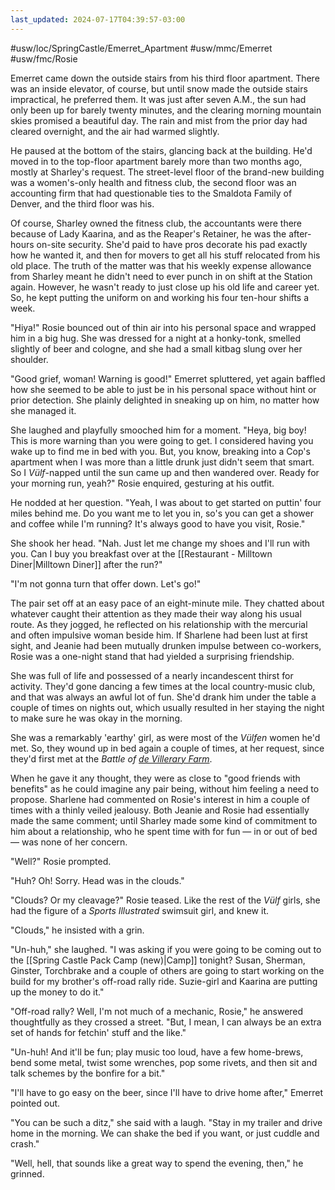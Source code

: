 ```yaml
---
last_updated: 2024-07-17T04:39:57-03:00
---
```


#usw/loc/SpringCastle/Emerret_Apartment #usw/mmc/Emerret #usw/fmc/Rosie

Emerret came down the outside stairs from his third floor apartment. There was an inside elevator, of course, but until snow made the outside stairs impractical, he preferred them. It was just after seven A.M., the sun had only been up for barely twenty minutes, and the clearing morning mountain skies promised a beautiful day. The rain and mist from the prior day had cleared overnight, and the air had warmed slightly.

He paused at the bottom of the stairs, glancing back at the building. He'd moved in to the top-floor apartment barely more than two months ago, mostly at Sharley's request. The street-level floor of the brand-new building was a women's-only health and fitness club, the second floor was an accounting firm that had questionable ties to the Smaldota Family of Denver, and the third floor was his.

Of course, Sharley owned the fitness club, the accountants were there because of Lady Kaarina, and as the Reaper's Retainer, he was the after-hours on-site security. She'd paid to have pros decorate his pad exactly how he wanted it, and then for movers to get all his stuff relocated from his old place. The truth of the matter was that his weekly expense allowance from Sharley meant he didn't need to ever punch in on shift at the Station again. However, he wasn't ready to just close up his old life and career yet. So, he kept putting the uniform on and working his four ten-hour shifts a week.

"Hiya!" Rosie bounced out of thin air into his personal space and wrapped him in a big hug. She was dressed for a night at a honky-tonk, smelled slightly of beer and cologne, and she had a small kitbag slung over her shoulder.

"Good grief, woman! Warning is good!" Emerret spluttered, yet again baffled how she seemed to be able to just be in his personal space without hint or prior detection. She plainly delighted in sneaking up on him, no matter how she managed it.

She laughed and playfully smooched him for a moment. "Heya, big boy! This is more warning than you were going to get. I considered having you wake up to find me in bed with you. But, you know, breaking into a Cop's apartment when I was more than a little drunk just didn't seem that smart. So I _Vülf_-napped until the sun came up and then wandered over. Ready for your morning run, yeah?" Rosie enquired, gesturing at his outfit.

He nodded at her question. "Yeah, I was about to get started on puttin' four miles behind me. Do you want me to let you in, so's you can get a shower and coffee while I'm running? It's always good to have you visit, Rosie."

She shook her head. "Nah. Just let me change my shoes and I'll run with you. Can I buy you breakfast over at the [[Restaurant - Milltown Diner|Milltown Diner]] after the run?"

"I'm not gonna turn that offer down. Let's go!"

The pair set off at an easy pace of an eight-minute mile. They chatted about whatever caught their attention as they made their way along his usual route. As they jogged, he reflected on his relationship with the mercurial and often impulsive woman beside him. If Sharlene had been lust at first sight, and Jeanie had been mutually drunken impulse between co-workers, Rosie was a one-night stand that had yielded a surprising friendship.

She was full of life and possessed of a nearly incandescent thirst for activity. They'd gone dancing a few times at the local country-music club, and that was always an awful lot of fun. She'd drank him under the table a couple of times on nights out, which usually resulted in her staying the night to make sure he was okay in the morning.

She was a remarkably 'earthy' girl, as were most of the _Vülfen_ women he'd met. So, they wound up in bed again a couple of times, at her request, since they'd first met at the _Battle of [de Villerary Farm](de%20Villerary%20Farm.md)_.

When he gave it any thought, they were as close to "good friends with benefits" as he could imagine any pair being, without him feeling a need to propose. Sharlene had commented on Rosie's interest in him a couple of times with a thinly veiled jealousy. Both Jeanie and Rosie had essentially made the same comment; until Sharley made some kind of commitment to him about a relationship, who he spent time with for fun — in or out of bed — was none of her concern.

"Well?" Rosie prompted.

"Huh? Oh! Sorry. Head was in the clouds."

"Clouds? Or my cleavage?" Rosie teased. Like the rest of the _Vülf_ girls, she had the figure of a _Sports Illustrated_ swimsuit girl, and knew it.

"Clouds," he insisted with a grin.

"Un-huh," she laughed. "I was asking if you were going to be coming out to the [[Spring Castle Pack Camp (new)|Camp]] tonight? Susan, Sherman, Ginster, Torchbrake and a couple of others are going to start working on the build for my brother's off-road rally ride. Suzie-girl and Kaarina are putting up the money to do it."

"Off-road rally? Well, I'm not much of a mechanic, Rosie," he answered thoughtfully as they crossed a street. "But, I mean, I can always be an extra set of hands for fetchin' stuff and the like."

"Un-huh! And it'll be fun; play music too loud, have a few home-brews, bend some metal, twist some wrenches, pop some rivets, and then sit and talk schemes by the bonfire for a bit."

"I'll have to go easy on the beer, since I'll have to drive home after," Emerret pointed out.

"You can be such a ditz," she said with a laugh. "Stay in my trailer and drive home in the morning. We can shake the bed if you want, or just cuddle and crash."

"Well, hell, that sounds like a great way to spend the evening, then," he grinned.
